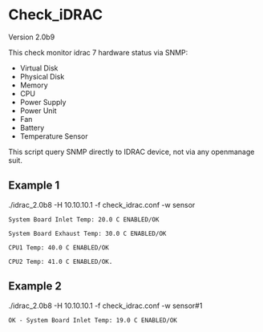 # Check_iDRAC
Version 2.0b9

This check monitor idrac 7 hardware status via SNMP:
- Virtual Disk
- Physical Disk
- Memory
- CPU
- Power Supply
- Power Unit
- Fan
- Battery
- Temperature Sensor

This script query SNMP directly to IDRAC device, not via any openmanage suit.

## Example 1

./idrac_2.0b8 -H 10.10.10.1 -f check_idrac.conf -w sensor

```
System Board Inlet Temp: 20.0 C ENABLED/OK

System Board Exhaust Temp: 30.0 C ENABLED/OK

CPU1 Temp: 40.0 C ENABLED/OK

CPU2 Temp: 41.0 C ENABLED/OK.
```



## Example 2

./idrac_2.0b8 -H 10.10.10.1 -f check_idrac.conf -w sensor#1

```
OK - System Board Inlet Temp: 19.0 C ENABLED/OK
```

[CHANGELOG]: (./CHANGELOG.md)

